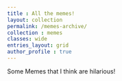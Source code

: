 ```yaml
---
title : All the memes!
layout: collection
permalink: /memes-archive/
collection : memes
classes: wide
entries_layout: grid
author_profile : true
---
```


Some Memes that I think are hilarious!